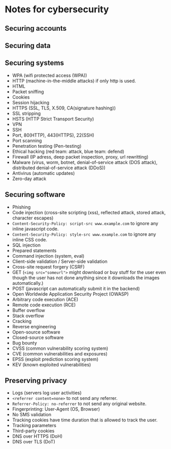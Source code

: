 # Notes for cybersecurity

## Securing accounts

## Securing data

## Securing systems
- WPA (wifi protected access (WPA))
- HTTP (machine-in-the-middle attacks) if only http is used.
- HTML
- Packet sniffing
- Cookies
- Session hijacking
- HTTPS (SSL, TLS, X.509, CA(signature hashing))
- SSL stripping
- HSTS (HTTP Strict Transport Security)
- VPN
- SSH
- Port, 80(HTTP), 443(HTTPS), 22(SSH)
- Port scanning
- Penetration testing (Pen-testing)
- Ethical hacking (red team: attack, blue team: defend)
- Firewall (IP adress, deep packet inspection, proxy, url rewritting)
- Malware (virus, worm, botnet, denial-of-service attack (DOS attack), distributed denial-of-service attack (DDoS))
- Antivirus (automatic updates)
- Zero-day attack

## Securing software
- Phishing
- Code injection (cross-site scripting (xss), reflected attack, stored attack, character escapes)
- `Content-Security-Policy: script-src www.example.com` to ignore any inline javascript code.
- `Content-Security-Policy: style-src www.example.com` to ignore any inline CSS code.
- SQL injection
- Prepared statements
- Command injection (system, eval)
- Client-side validation / Server-side validation
- Cross-site request forgery (CSRF)
- GET (`<img src="someurl">` might download or buy stuff for the user even though the user has not done anything since it downloads the images automatically.)
- POST (javascript can automatically submit it in the backend)
- Open Worldwide Application Security Project (OWASP)
- Arbitrary code execution (ACE)
- Remote code execution (RCE)
- Buffer overflow
- Stack overflow
- Cracking
- Reverse engineering
- Open-source software
- Closed-source software
- Bug bounty
- CVSS (common vulnerability scoring system)
- CVE (common vulnerabilities and exposures)
- EPSS (exploit prediction scoring system)
- KEV (known exploited vulnerabilities)

## Preserving privacy
- Logs (servers log user activities)
- `<referrer content=none>` to not send any referrer.
- `Referrer-Policy: no-referrer` to not send any original website.
- Fingerprinting: User-Agent (OS, Browser)
- No SMS validation
- Tracking cookies have time duration that is allowed to track the user.
- Tracking parameters
- Third-party cookies
- DNS over HTTPS (DoH)
- DNS over TLS (DoT)
